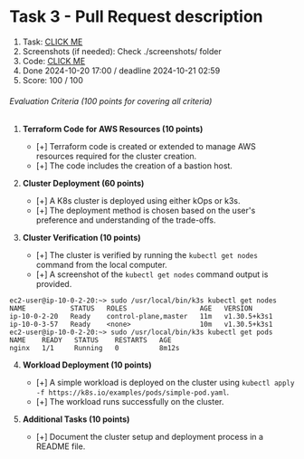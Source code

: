 # Task 3 - Pull Request description
1. Task: [CLICK ME](https://github.com/rolling-scopes-school/tasks/blob/master/devops/modules/2_cluster-configuration/task_3.md)
2. Screenshots (if needed): Check ./screenshots/ folder
3. Code: [CLICK ME](https://github.com/lexxnsk/rsschool-devops-course-tasks/tree/task_3)
4. Done 2024-10-20 17:00 / deadline 2024-10-21 02:59
5. Score: 100 / 100
###### Evaluation Criteria (100 points for covering all criteria)

1. **Terraform Code for AWS Resources (10 points)**

   - [+] Terraform code is created or extended to manage AWS resources required for the cluster creation.
   - [+] The code includes the creation of a bastion host.

2. **Cluster Deployment (60 points)**

   - [+] A K8s cluster is deployed using either kOps or k3s.
   - [+] The deployment method is chosen based on the user's preference and understanding of the trade-offs.

3. **Cluster Verification (10 points)**

   - [+] The cluster is verified by running the `kubectl get nodes` command from the local computer.
   - [+] A screenshot of the `kubectl get nodes` command output is provided.
```
ec2-user@ip-10-0-2-20:~> sudo /usr/local/bin/k3s kubectl get nodes
NAME           STATUS   ROLES                  AGE   VERSION
ip-10-0-2-20   Ready    control-plane,master   11m   v1.30.5+k3s1
ip-10-0-3-57   Ready    <none>                 10m   v1.30.5+k3s1
ec2-user@ip-10-0-2-20:~> sudo /usr/local/bin/k3s kubectl get pods
NAME    READY   STATUS    RESTARTS   AGE
nginx   1/1     Running   0          8m12s
```
4. **Workload Deployment (10 points)**

   - [+] A simple workload is deployed on the cluster using `kubectl apply -f https://k8s.io/examples/pods/simple-pod.yaml`.
   - [+] The workload runs successfully on the cluster.

5. **Additional Tasks (10 points)**
   - [+] Document the cluster setup and deployment process in a README file.